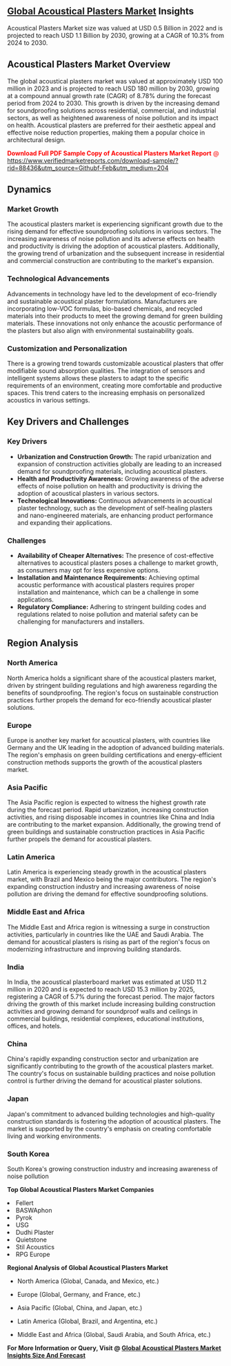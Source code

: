 <h2><a href="https://www.verifiedmarketreports.com/download-sample/?rid=88436&amp;utm_source=Githubf&amp;utm_medium=204" target="_blank">Global Acoustical Plasters Market</a> Insights</h2><p>Acoustical Plasters Market size was valued at USD 0.5 Billion in 2022 and is projected to reach USD 1.1 Billion by 2030, growing at a CAGR of 10.3% from 2024 to 2030.</p><p> <h2>Acoustical Plasters Market Overview</h2> <p>The global acoustical plasters market was valued at approximately USD 100 million in 2023 and is projected to reach USD 180 million by 2030, growing at a compound annual growth rate (CAGR) of 8.78% during the forecast period from 2024 to 2030. This growth is driven by the increasing demand for soundproofing solutions across residential, commercial, and industrial sectors, as well as heightened awareness of noise pollution and its impact on health. Acoustical plasters are preferred for their aesthetic appeal and effective noise reduction properties, making them a popular choice in architectural design. </p> <p><p><span class=""><span style="color: #ff0000;"><strong>Download Full PDF Sample Copy of Acoustical Plasters Market Report</strong> @ </span><a href="https://www.verifiedmarketreports.com/download-sample/?rid=88436&amp;utm_source=Githubf-Feb&amp;utm_medium=204" target="_blank">https://www.verifiedmarketreports.com/download-sample/?rid=88436&amp;utm_source=Githubf-Feb&amp;utm_medium=204</a></span></p></p> <h2>Dynamics</h2> <h3>Market Growth</h3> <p>The acoustical plasters market is experiencing significant growth due to the rising demand for effective soundproofing solutions in various sectors. The increasing awareness of noise pollution and its adverse effects on health and productivity is driving the adoption of acoustical plasters. Additionally, the growing trend of urbanization and the subsequent increase in residential and commercial construction are contributing to the market's expansion. </p> <h3>Technological Advancements</h3> <p>Advancements in technology have led to the development of eco-friendly and sustainable acoustical plaster formulations. Manufacturers are incorporating low-VOC formulas, bio-based chemicals, and recycled materials into their products to meet the growing demand for green building materials. These innovations not only enhance the acoustic performance of the plasters but also align with environmental sustainability goals. </p> <h3>Customization and Personalization</h3> <p>There is a growing trend towards customizable acoustical plasters that offer modifiable sound absorption qualities. The integration of sensors and intelligent systems allows these plasters to adapt to the specific requirements of an environment, creating more comfortable and productive spaces. This trend caters to the increasing emphasis on personalized acoustics in various settings. </p> <h2>Key Drivers and Challenges</h2> <h3>Key Drivers</h3> <ul> <li><strong>Urbanization and Construction Growth:</strong> The rapid urbanization and expansion of construction activities globally are leading to an increased demand for soundproofing materials, including acoustical plasters. </li> <li><strong>Health and Productivity Awareness:</strong> Growing awareness of the adverse effects of noise pollution on health and productivity is driving the adoption of acoustical plasters in various sectors. </li> <li><strong>Technological Innovations:</strong> Continuous advancements in acoustical plaster technology, such as the development of self-healing plasters and nano-engineered materials, are enhancing product performance and expanding their applications. </li> </ul> <h3>Challenges</h3> <ul> <li><strong>Availability of Cheaper Alternatives:</strong> The presence of cost-effective alternatives to acoustical plasters poses a challenge to market growth, as consumers may opt for less expensive options. </li> <li><strong>Installation and Maintenance Requirements:</strong> Achieving optimal acoustic performance with acoustical plasters requires proper installation and maintenance, which can be a challenge in some applications. </li> <li><strong>Regulatory Compliance:</strong> Adhering to stringent building codes and regulations related to noise pollution and material safety can be challenging for manufacturers and installers. </li> </ul> <h2>Region Analysis</h2> <h3>North America</h3> <p>North America holds a significant share of the acoustical plasters market, driven by stringent building regulations and high awareness regarding the benefits of soundproofing. The region's focus on sustainable construction practices further propels the demand for eco-friendly acoustical plaster solutions. </p> <h3>Europe</h3> <p>Europe is another key market for acoustical plasters, with countries like Germany and the UK leading in the adoption of advanced building materials. The region's emphasis on green building certifications and energy-efficient construction methods supports the growth of the acoustical plasters market. </p> <h3>Asia Pacific</h3> <p>The Asia Pacific region is expected to witness the highest growth rate during the forecast period. Rapid urbanization, increasing construction activities, and rising disposable incomes in countries like China and India are contributing to the market expansion. Additionally, the growing trend of green buildings and sustainable construction practices in Asia Pacific further propels the demand for acoustical plasters. </p> <h3>Latin America</h3> <p>Latin America is experiencing steady growth in the acoustical plasters market, with Brazil and Mexico being the major contributors. The region's expanding construction industry and increasing awareness of noise pollution are driving the demand for effective soundproofing solutions. </p> <h3>Middle East and Africa</h3> <p>The Middle East and Africa region is witnessing a surge in construction activities, particularly in countries like the UAE and Saudi Arabia. The demand for acoustical plasters is rising as part of the region's focus on modernizing infrastructure and improving building standards. </p> <h3>India</h3> <p>In India, the acoustical plasterboard market was estimated at USD 11.2 million in 2020 and is expected to reach USD 15.3 million by 2025, registering a CAGR of 5.7% during the forecast period. The major factors driving the growth of this market include increasing building construction activities and growing demand for soundproof walls and ceilings in commercial buildings, residential complexes, educational institutions, offices, and hotels. </p> <h3>China</h3> <p>China's rapidly expanding construction sector and urbanization are significantly contributing to the growth of the acoustical plasters market. The country's focus on sustainable building practices and noise pollution control is further driving the demand for acoustical plaster solutions. </p> <h3>Japan</h3> <p>Japan's commitment to advanced building technologies and high-quality construction standards is fostering the adoption of acoustical plasters. The market is supported by the country's emphasis on creating comfortable living and working environments. </p> <h3>South Korea</h3> <p>South Korea's growing construction industry and increasing awareness of noise pollution</p><p><strong>Top Global Acoustical Plasters Market Companies</strong></p><div data-test-id=""><p><li>Fellert</li><li> BASWAphon</li><li> Pyrok</li><li> USG</li><li> Dudhi Plaster</li><li> Quietstone</li><li> Stil Acoustics</li><li> RPG Europe</li></p><div><strong>Regional Analysis of&nbsp;Global Acoustical Plasters Market</strong></div><ul><li dir="ltr"><p dir="ltr">North America&nbsp;(Global, Canada, and Mexico, etc.)</p></li><li dir="ltr"><p dir="ltr">Europe (Global, Germany, and France, etc.)</p></li><li dir="ltr"><p dir="ltr">Asia Pacific&nbsp;(Global, China, and Japan, etc.)</p></li><li dir="ltr"><p dir="ltr">Latin America&nbsp;(Global, Brazil, and Argentina, etc.)</p></li><li dir="ltr">Middle East and Africa&nbsp;(Global, Saudi Arabia, and South Africa, etc.)</li></ul><p><strong>For More Information or Query, Visit @&nbsp;</strong><strong><a href="https://www.verifiedmarketreports.com/product/global-acoustical-plasters-market-growth-2019-2024/?utm_source=Githubf&amp;utm_medium=204" target="_blank">Global Acoustical Plasters Market Insights Size And Forecast</a></strong></p></div>
